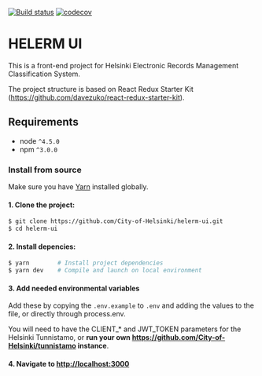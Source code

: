 [![Build status](https://travis-ci.org/City-of-Helsinki/helerm-ui.svg?branch=master)](https://travis-ci.org/City-of-Helsinki/helerm-ui)
[![codecov](https://codecov.io/gh/City-of-Helsinki/helerm-ui/branch/master/graph/badge.svg)](https://codecov.io/gh/City-of-Helsinki/helerm-ui)

# HELERM UI

This is a front-end project for Helsinki Electronic Records Management Classification System.

The project structure is based on React Redux Starter Kit (https://github.com/davezuko/react-redux-starter-kit).

## Requirements
* node `^4.5.0`
* npm `^3.0.0`

### Install from source

Make sure you have [Yarn](https://yarnpkg.com/en/docs/install) installed globally.

#### 1. Clone the project:

```bash
$ git clone https://github.com/City-of-Helsinki/helerm-ui.git
$ cd helerm-ui
```

#### 2. Install depencies:

```bash
$ yarn        # Install project dependencies
$ yarn dev    # Compile and launch on local environment
```

#### 3. Add needed environmental variables
Add these by copying the `.env.example` to `.env` and adding the values to the file, or directly through process.env.

You will need to have the CLIENT_* and JWT_TOKEN parameters for the Helsinki Tunnistamo, or **run your own https://github.com/City-of-Helsinki/tunnistamo instance**.

#### 4. Navigate to [http://localhost:3000](http://localhost:3000)
